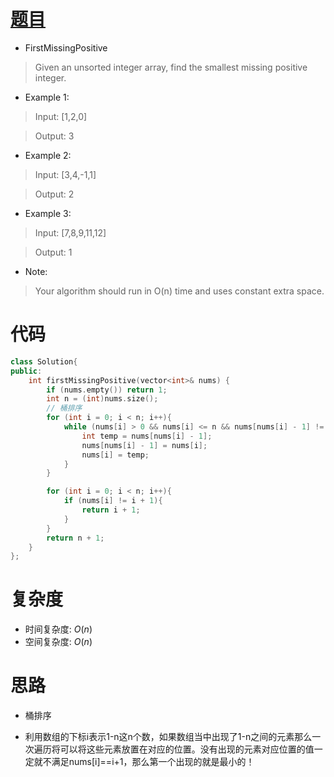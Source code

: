 # [题目](https://leetcode.com/problems/first-missing-positive)

* FirstMissingPositive

> 	Given an unsorted integer array, find the smallest missing positive integer.

*	Example 1:

>	Input: [1,2,0]

> Output: 3
	
* Example 2:

> Input: [3,4,-1,1]
	
> Output: 2

* Example 3:

>	Input: [7,8,9,11,12]

> Output: 1
	
* Note:

> Your algorithm should run in O(n) time and uses constant extra space.


# 代码

```cpp
class Solution{
public:
	int firstMissingPositive(vector<int>& nums) {
		if (nums.empty()) return 1;
		int n = (int)nums.size();
		// 桶排序
        for (int i = 0; i < n; i++){
			while (nums[i] > 0 && nums[i] <= n && nums[nums[i] - 1] != nums[i]){
				int temp = nums[nums[i] - 1];
				nums[nums[i] - 1] = nums[i];
				nums[i] = temp;
			}
		}

		for (int i = 0; i < n; i++){
			if (nums[i] != i + 1){
				return i + 1;
			}
		}
		return n + 1;
    }
};
```

# 复杂度

* 时间复杂度: $O(n)$
* 空间复杂度: $O(n)$

# 思路

* 桶排序

* 利用数组的下标i表示1-n这n个数，如果数组当中出现了1-n之间的元素那么一次遍历将可以将这些元素放置在对应的位置。没有出现的元素对应位置的值一定就不满足nums[i]==i+1，那么第一个出现的就是最小的！
